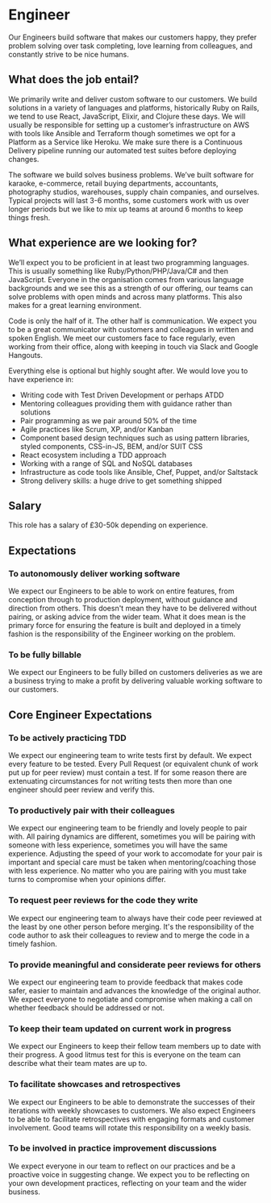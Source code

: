 # Engineer

Our Engineers build software that makes our customers happy, they prefer problem solving over task completing, love learning from colleagues, and constantly strive to be nice humans.

## What does the job entail?

We primarily write and deliver custom software to our customers. We build solutions in a variety of languages and platforms, historically Ruby on Rails, we tend to use React, JavaScript, Elixir, and Clojure these days. We will usually be responsible for setting up a customer’s infrastructure on AWS with tools like Ansible and Terraform though sometimes we opt for a Platform as a Service like Heroku. We make sure there is a Continuous Delivery pipeline running our automated test suites before deploying changes.

The software we build solves business problems. We’ve built software for karaoke, e-commerce, retail buying departments, accountants, photography studios, warehouses, supply chain companies, and ourselves. Typical projects will last 3-6 months, some customers work with us over longer periods but we like to mix up teams at around 6 months to keep things fresh.

## What experience are we looking for?

We’ll expect you to be proficient in at least two programming languages. This is usually something like Ruby/Python/PHP/Java/C# and then JavaScript. Everyone in the organisation comes from various language backgrounds and we see this as a strength of our offering, our teams can solve problems with open minds and across many platforms. This also makes for a great learning environment.

Code is only the half of it. The other half is communication. We expect you to be a great communicator with customers and colleagues in written and spoken English. We meet our customers face to face regularly, even working from their office, along with keeping in touch via Slack and Google Hangouts.

Everything else is optional but highly sought after. We would love you to have experience in:

- Writing code with Test Driven Development or perhaps ATDD
- Mentoring colleagues providing them with guidance rather than solutions
- Pair programming as we pair around 50% of the time
- Agile practices like Scrum, XP, and/or Kanban
- Component based design techniques such as using pattern libraries, styled components, CSS-in-JS, BEM, and/or SUIT CSS
- React ecosystem including a TDD approach
- Working with a range of SQL and NoSQL databases
- Infrastructure as code tools like Ansible, Chef, Puppet, and/or Saltstack
- Strong delivery skills: a huge drive to get something shipped

## Salary

This role has a salary of £30-50k depending on experience.


## Expectations

### To autonomously deliver working software

We expect our Engineers to be able to work on entire features, from conception through to production deployment, without guidance and direction from others. This doesn't mean they have to be delivered without pairing, or asking advice from the wider team. What it does mean is the primary force for ensuring the feature is built and deployed in a timely fashion is the responsibility of the Engineer working on the problem.

### To be fully billable

We expect our Engineers to be fully billed on customers deliveries as we are a business trying to make a profit by delivering valuable working software to our customers.

## Core Engineer Expectations

### To be actively practicing TDD

We expect our engineering team to write tests first by default. We expect every feature to be tested. Every Pull Request (or equivalent chunk of work put up for peer review) must contain a test. If for some reason there are extenuating circumstances for not writing tests then more than one engineer should peer review and verify this.

### To productively pair with their colleagues

We expect our engineering team to be friendly and lovely people to pair with. All pairing dynamics are different, sometimes you will be pairing with someone with less experience, sometimes you will have the same experience. Adjusting the speed of your work to accomodate for your pair is important and special care must be taken when mentoring/coaching those with less experience. No matter who you are pairing with you must take turns to compromise when your opinions differ.

### To request peer reviews for the code they write

We expect our engineering team to always have their code peer reviewed at the least by one other person before merging. It's the responsibility of the code author to ask their colleagues to review and to merge the code in a timely fashion.

### To provide meaningful and considerate peer reviews for others

We expect our engineering team to provide feedback that makes code safer, easier to maintain and advances the knowledge of the original author. We expect everyone to negotiate and compromise when making a call on whether feedback should be addressed or not.

### To keep their team updated on current work in progress

We expect our Engineers to keep their fellow team members up to date with their progress. A good litmus test for this is everyone on the team can describe what their team mates are up to.

### To facilitate showcases and retrospectives

We expect our Engineers to be able to demonstrate the successes of their iterations with weekly showcases to customers. We also expect Engineers to be able to facilitate retrospectives with engaging formats and customer involvement. Good teams will rotate this responsibility on a weekly basis.

### To be involved in practice improvement discussions

We expect everyone in our team to reflect on our practices and be a proactive voice in suggesting change. We expect you to be reflecting on your own development practices, reflecting on your team and the wider business.